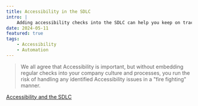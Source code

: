 ```yaml
---
title: Accessibility in the SDLC
intro: |
    Adding accessibility checks into the SDLC can help you keep on track for WCAG compliance.
date: 2024-05-11
featured: true
tags:
    - Accessibility
    - Automation
---
```


> We all agree that Accessibility is important, but without embedding regular checks into your company culture and processes, you run the risk of handling any identified Accessibility issues in a  "fire fighting" manner.

[Accessibility and the SDLC](https://www.linkedin.com/pulse/accessibility-pipeline-acorn-compliance-epy5f)